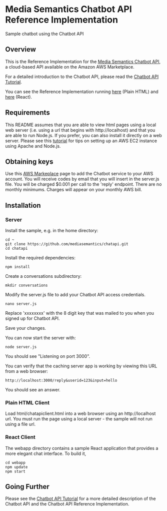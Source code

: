# Media Semantics Chatbot API Reference Implementation
Sample chatbot using the Chatbot API

## Overview
This is the Reference Implementation for the [Media Semantics Chatbot API](https://aws.amazon.com/marketplace/pp/B088HFTD41), a cloud-based API available on the Amazon AWS Marketplace.

For a detailed introduction to the Chatbot API, please read the [Chatbot API Tutorial](https://www.mediasemantics.com/apitutorial4.html). 

You can see the Reference Implementation running [here](https://mediasemantics.com/chatapiclient.html) (Plain HTML) and [here](https://mediasemantics.com/webapp/index.html) (React).

## Requirements
This README assumes that you are able to view html pages using a local web server (i.e. using a url that begins with http://localhost) and that you are able to run Node.js. If you prefer, you can also install it directly on a web server. Please see this [tutorial](https://www.mediasemantics.com/apitutorial2.html) for tips on setting up an AWS EC2 instance using Apache and Node.js.

## Obtaining keys
Use this [AWS Markeplace](https://aws.amazon.com/marketplace/pp/B088HFTD41) page to add the Chatbot service to your AWS account. You will receive codes by email that you will insert in the server.js file. You will be charged $0.001 per call to the 'reply' endpoint. There are no monthly minimums. Charges will appear on your monthly AWS bill.

## Installation

### Server
Install the sample, e.g. in the home directory:
```
cd ~  
git clone https://github.com/mediasemantics/chatapi.git  
cd chatapi
```

Install the required dependencies:
```
npm install
```

Create a conversations subdirectory:
```
mkdir conversations
```

Modify the server.js file to add your Chatbot API access credentials.
```
nano server.js
```
Replace 'xxxxxxxx' with the 8 digit key that was mailed to you when you signed up for Chatbot API.

Save your changes.

You can now start the server with:
```
node server.js
```
You should see "Listening on port 3000".

You can verify that the caching server app is working by viewing this URL from a web browser:
```
http://localhost:3000/reply&userid=123&input=hello
```
You should see an answer.

### Plain HTML Client

Load html/chatapiclient.html into a web browser using an http://localhost url. You must run the page using a local server - the sample will not run using a file url.

### React Client

The webapp directory contains a sample React application that provides a more elegant chat interface. To build it,
```
cd webapp
npm update
npm start
```

## Going Further

Please see the [Chatbot API Tutorial](https://www.mediasemantics.com/apitutorial4.html) for a more detailed description of the Chatbot API and the Chatbot API Reference Implementation.




